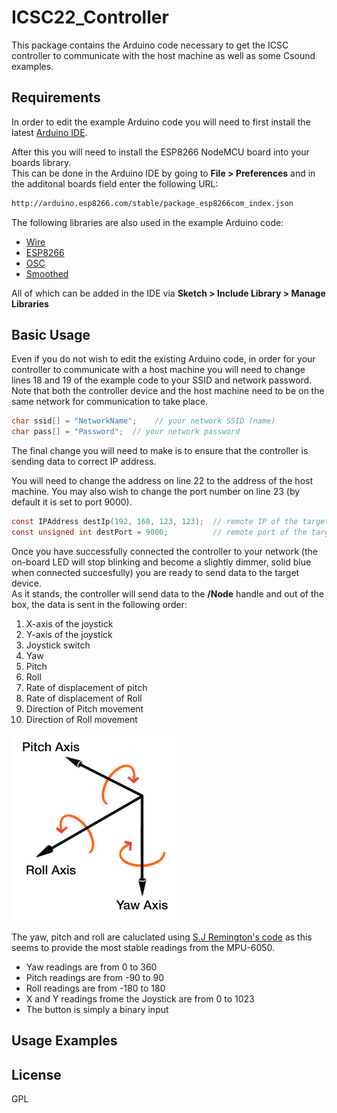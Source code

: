 # ICSC22_Controller

This package contains the Arduino code necessary to get the ICSC controller to communicate with the host machine as well as some Csound examples.

## Requirements

In order to edit the example Arduino code you will need to first install the latest [Arduino IDE](https://www.arduino.cc/en/software).

After this you will need to install the ESP8266 NodeMCU board into your boards library.  
This can be done in the Arduino IDE by going to **File > Preferences** and in the additonal boards field enter the following URL:

```bash
http://arduino.esp8266.com/stable/package_esp8266com_index.json
```

The following libraries are also used in the example Arduino code:  
* [Wire](https://www.arduino.cc/reference/en/language/functions/communication/wire/)  
* [ESP8266](https://github.com/esp8266/Arduino)  
* [OSC](https://github.com/CNMAT/OSC) 
* [Smoothed](https://github.com/MattFryer/Smoothed)  

All of which can be added in the IDE via **Sketch > Include Library > Manage Libraries**

## Basic Usage

Even if you do not wish to edit the existing Arduino code, in order for your controller to communicate with a host machine you will need to change lines 18 and 19 of the example code to your SSID and network password.  
Note that both the controller device and the host machine need to be on the same network for communication to take place. 

```c
char ssid[] = "NetworkName";    // your network SSID (name)
char pass[] = "Password";  // your network password
```
The final change you will need to make is to ensure that the controller is sending data to correct IP address.  

You will need to change the address on line 22 to the address of the host machine. 
You may also wish to change the port number on line 23 (by default it is set to port 9000).

```c
const IPAddress destIp(192, 168, 123, 123);  // remote IP of the target device
const unsigned int destPort = 9000;          // remote port of the target device where the NodeMCU sends OSC to
```

Once you have successfully connected the controller to your network (the on-board LED will stop blinking and become a slightly dimmer, solid blue when connected succesfully) you are ready to send data to the target device.  
As it stands, the controller will send data to the **/Node** handle and out of the box, the data is sent in the following order:
1. X-axis of the joystick
2. Y-axis of the joystick
3. Joystick switch
4. Yaw
5. Pitch
6. Roll
7. Rate of displacement of pitch
8. Rate of displacement of Roll
9. Direction of Pitch movement
10. Direction of Roll movement


![Controller Axes](Controller_Axis.png)

The yaw, pitch and roll are caluclated using [S.J Remington's code](https://github.com/jremington/MPU-6050-Fusion/blob/main/MPU6050_gyro_only.ino) as this seems to provide the most stable readings from the MPU-6050.  


* Yaw readings are from 0 to 360
* Pitch readings are from -90 to 90
* Roll readings are from -180 to 180
* X and Y readings frome the Joystick are from 0 to 1023
* The button is simply a binary input


## Usage Examples
    

## License

GPL